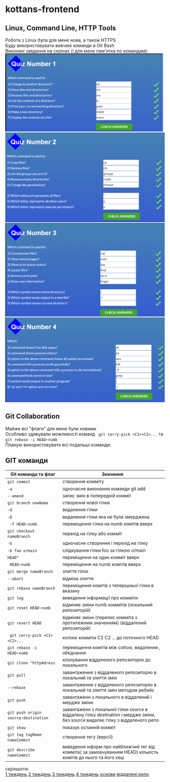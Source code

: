 # kottans-frontend

## Linux, Command Line, HTTP Tools

Робота з Linux була для мене нова, а також HTTPS<br />
Буду використовувати вивчені команди в Git Bash<br />
Виконані завдання на скрінах (і для мене пам'ятка по командам):<br />
![1](./task_linux_cli/part1.png)<br />
![2](./task_linux_cli/part2.png)<br />
![3](./task_linux_cli/part3.png)<br />
![4](./task_linux_cli/part4.png)<br />


## Git Collaboration

Майже всі "флаги" для мене були новими <br />
Особливо здивували можливості команд ` git cerry-pick <C1><C2>...` та `git rebase -i HEAD~numb `<br />
Планую використовувати всі подальші команди:<br />

## GIT команди

| Git команда та флаг  | Значення  |
| ------------- | ------------- |
| `git commit`  | створення комміту |
| `-a ` | одночасне виконання команди git add |
| `--amend` | запис змін в попередній комміт |
|` git branch newName ` | створення нової гілки |
| `-d ` | видалення гілки |
|` -D ` | видалення гілки яка не була змерджена |
|` -f HEAD~numb` | переміщення гілки на numb комітів вверх |
| `git checkout nameBranch`| перехід на гілку або комміт |
| `-b ` | одночасне створення і перехід на гілку|
| `-b foo o/main` | слідкування гілки foo за гілкою o/main|
| `HEAD^ ` | переміщення на один комміт вверх |
|` HEAD~numb` | переміщення на numb комітів вверх |
| `git merge nameBranch`  | злиття гілок |
| `--abort` | відміна злиття |
| `git rebase nameBranch`  | переміщення комітів з теперішньої  гілки в вказану |
| `git log ` | виведення інформації про комміти |
| `git reset HEAD~numb` | відміняє зміни numb коммітів  (локальний репозиторій) |
| `git revert HEAD` | відміняє зміни (перепис комміта з протилежним значенням) (віддалений репозиторій) |
|` git cerry-pick <C1><C2>...`| копіює комміти C1 C2 ... до поточного HEAD |
| `git rebase -i HEAD~numb `| переміщення комітів між собою, видалення , обєднання |
| `git clone "httpAdress `|  клонування віддаленого репозиторію до локального|
| `git pull `| завантаження з віддаленого репозиторію в локальний та злиття змін |
| `--rebase`| завантаження з віддаленого репозиторію в локальний та злиття змін методом ребейс |
| `git push`| завантаженн з локального в віддалений і мердже зміни |
| `git push origin source:destination`| завантаженн з локальної гілки source в віддалену гілку destination і мердже зміни, без source видаляє гілку з віддаленого репо |
| `git show`| показує останній комміт|
| `git tag tagName nameCommit`| створення тегу (версії)|
| `git describe nameCommit`| виведення інформ про найближчий тег від комміта( за замовчуванням HEAD) кількість комітів до нього та його хеш|

скріншоти:<br />
[1 тиждень](./task_git_collaboration/coursera1.png)
[2 тиждень](./task_git_collaboration/coursera2.png)
[3 тиждень](./task_git_collaboration/coursera3.png)
[4 тиждень](./task_git_collaboration/coursera4.png)
[основи](./task_git_collaboration/2.png)
[віддалені репо ](./task_git_collaboration/1.png)






